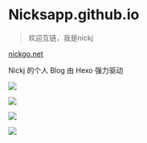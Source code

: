 # Nicksapp.github.io

> 欢迎互链，我是nickj

[nickgo.net](http://nickgo.net)

Nickj 的个人 Blog 由 Hexo 强力驱动

![](http://of30nsqpd.bkt.clouddn.com/md/03Snip20170308_3.png)

![](http://of30nsqpd.bkt.clouddn.com/md/03Snip20170308_2.png)

![](http://of30nsqpd.bkt.clouddn.com/md/03Snip20170308_1.png)

![](http://of30nsqpd.bkt.clouddn.com/md/03Snip20170308_5.png)





